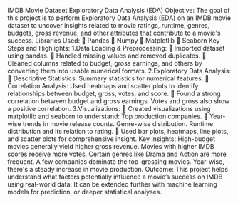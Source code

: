 IMDB Movie Dataset Exploratory Data Analysis (EDA)
Objective: 
The goal of this project is to perform Exploratory Data Analysis (EDA) on an IMDB movie dataset to uncover insights related to movie ratings, runtime, genres, budgets, gross revenue, and other attributes that contribute to a movie's success.
Libraries Used:
	Pandas 
	Numpy 
	Matplotlib 
	Seaborn
Key Steps and Highlights: 
1.Data Loading & Preprocessing: 
	Imported dataset using pandas. 
	Handled missing values and removed duplicates.
	Cleaned columns related to budget, gross earnings, and others by converting them into usable numerical formats.
2.Exploratory Data Analysis: 
	Descriptive Statistics: Summary statistics for numerical features. 
	Correlation Analysis: Used heatmaps and scatter plots to identify relationships between budget, gross, votes, and score.
	Found a strong correlation between budget and gross earnings. Votes and gross also show a positive correlation.
3.Visualizations: 
	Created visualizations using matplotlib and seaborn to understand: Top production companies. 
	Year-wise trends in movie release counts. Genre-wise distribution. Runtime distribution and its relation to rating. 
	Used bar plots, heatmaps, line plots, and scatter plots for comprehensive insight.
Key Insights: 
High-budget movies generally yield higher gross revenue. Movies with higher IMDB scores receive more votes. Certain genres like Drama and Action are more frequent. A few companies dominate the top-grossing movies. Year-wise, there's a steady increase in movie production.
Outcome: 
This project helps understand what factors potentially influence a movie’s success on IMDB using real-world data. It can be extended further with machine learning models for prediction, or deeper statistical analyses.
